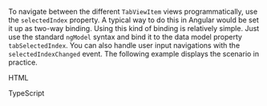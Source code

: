 To navigate between the different `TabViewItem` views programmatically, use the `selectedIndex` property. A typical way to do this in Angular would be set it up as two-way binding. Using this kind of binding is relatively simple. Just use the standard `ngModel` syntax and bind it to the data model property `tabSelectedIndex`. You can also handle user input navigations with the `selectedIndexChanged` event. The following example displays the scenario in practice.

HTML
<snippet id='tab-view-navigation-ng-html'/>

TypeScript
<snippet id='tab-view-navigation-ng-code'/>
